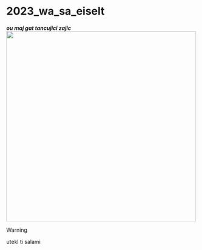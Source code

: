 # 2023_wa_sa_eiselt

***ou maj gat tancujici zajic***
<img src="https://media.discordapp.net/attachments/995477056425054230/999842645176234034/ezgif-4-04488ff962.gif" width="500" height="500" />

> [!WARNING]  
> utekl ti salami
